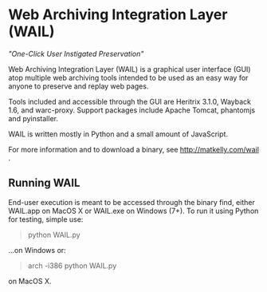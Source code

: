 Web Archiving Integration Layer (WAIL)
====
<i>"One-Click User Instigated Preservation"</i>

Web Archiving Integration Layer (WAIL) is a graphical user interface (GUI) atop multiple web archiving tools intended to be used as an easy way for anyone to preserve and replay web pages.

Tools included and accessible through the GUI are Heritrix 3.1.0, Wayback 1.6, and warc-proxy. Support packages include Apache Tomcat, phantomjs and pyinstaller.

WAIL is written mostly in Python and a small amount of JavaScript.

For more information and to download a binary, see http://matkelly.com/wail .

<h2>Running WAIL</h2>
End-user execution is meant to be accessed through the binary find, either WAIL.app on MacOS X or WAIL.exe on Windows (7+). 
To run it using Python for testing, simple use:
<blockquote>python WAIL.py</blockquote>
...on Windows or:
<blockquote>arch -i386 python WAIL.py</blockquote>
on MacOS X.
